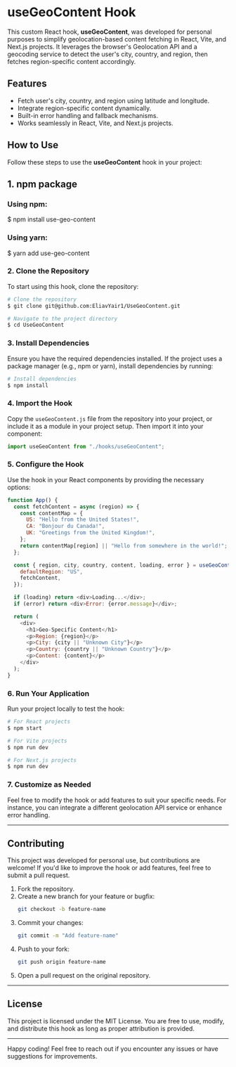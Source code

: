 # useGeoContent Hook

This custom React hook, **useGeoContent**, was developed for personal purposes to simplify geolocation-based content fetching in React, Vite, and Next.js projects. It leverages the browser's Geolocation API and a geocoding service to detect the user's city, country, and region, then fetches region-specific content accordingly.

## Features

- Fetch user's city, country, and region using latitude and longitude.
- Integrate region-specific content dynamically.
- Built-in error handling and fallback mechanisms.
- Works seamlessly in React, Vite, and Next.js projects.



## How to Use

Follow these steps to use the **useGeoContent** hook in your project:

## 1. npm package

### Using npm:
$ npm install use-geo-content

### Using yarn:
$ yarn add use-geo-content

### 2. Clone the Repository

To start using this hook, clone the repository:

```bash
# Clone the repository
$ git clone git@github.com:EliavYair1/UseGeoContent.git

# Navigate to the project directory
$ cd UseGeoContent
```

### 3. Install Dependencies

Ensure you have the required dependencies installed. If the project uses a package manager (e.g., npm or yarn), install dependencies by running:

```bash
# Install dependencies
$ npm install
```

### 4. Import the Hook

Copy the `useGeoContent.js` file from the repository into your project, or include it as a module in your project setup. Then import it into your component:

```javascript
import useGeoContent from "./hooks/useGeoContent";
```

### 5. Configure the Hook

Use the hook in your React components by providing the necessary options:

```javascript
function App() {
  const fetchContent = async (region) => {
    const contentMap = {
      US: "Hello from the United States!",
      CA: "Bonjour du Canada!",
      UK: "Greetings from the United Kingdom!",
    };
    return contentMap[region] || "Hello from somewhere in the world!";
  };

  const { region, city, country, content, loading, error } = useGeoContent({
    defaultRegion: "US",
    fetchContent,
  });

  if (loading) return <div>Loading...</div>;
  if (error) return <div>Error: {error.message}</div>;

  return (
    <div>
      <h1>Geo-Specific Content</h1>
      <p>Region: {region}</p>
      <p>City: {city || "Unknown City"}</p>
      <p>Country: {country || "Unknown Country"}</p>
      <p>Content: {content}</p>
    </div>
  );
}
```

### 6. Run Your Application

Run your project locally to test the hook:

```bash
# For React projects
$ npm start

# For Vite projects
$ npm run dev

# For Next.js projects
$ npm run dev
```

### 7. Customize as Needed

Feel free to modify the hook or add features to suit your specific needs. For instance, you can integrate a different geolocation API service or enhance error handling.


---

## Contributing

This project was developed for personal use, but contributions are welcome! If you'd like to improve the hook or add features, feel free to submit a pull request.

1. Fork the repository.
2. Create a new branch for your feature or bugfix:
   ```bash
   git checkout -b feature-name
   ```
3. Commit your changes:
   ```bash
   git commit -m "Add feature-name"
   ```
4. Push to your fork:
   ```bash
   git push origin feature-name
   ```
5. Open a pull request on the original repository.

---

## License

This project is licensed under the MIT License. You are free to use, modify, and distribute this hook as long as proper attribution is provided.

---

Happy coding! Feel free to reach out if you encounter any issues or have suggestions for improvements.
